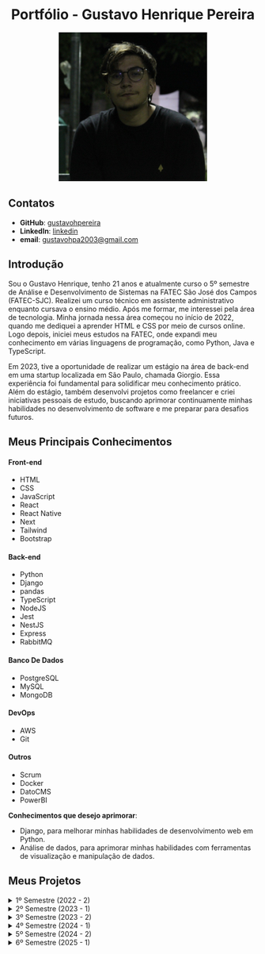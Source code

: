 <h1 align="center">Portfólio - Gustavo Henrique Pereira</h1>

<div align="center">


<img src="./img/imagemPerfil.png" alt="Foto de Gustavo Henrique" width="300" height="300">
</div>

## Contatos

- **GitHub**: [gustavohpereira](https://github.com/gustavohpereira)
- **LinkedIn**: [linkedin](https://www.linkedin.com/in/gustavohpa/)
- **email**: [gustavohpa2003@gmail.com](gustavohpa2003@gmail.com)


## Introdução

Sou o Gustavo Henrique, tenho 21 anos e atualmente curso o 5º semestre de Análise e Desenvolvimento de Sistemas na FATEC São José dos Campos (FATEC-SJC). Realizei um curso técnico em assistente administrativo enquanto cursava o ensino médio. Após me formar, me interessei pela área de tecnologia. Minha jornada nessa área começou no início de 2022, quando me dediquei a aprender HTML e CSS por meio de cursos online. Logo depois, iniciei meus estudos na FATEC, onde expandi meu conhecimento em várias linguagens de programação, como Python, Java e TypeScript.

Em 2023, tive a oportunidade de realizar um estágio na área de back-end em uma startup localizada em São Paulo, chamada Giorgio. Essa experiência foi fundamental para solidificar meu conhecimento prático. Além do estágio, também desenvolvi projetos como freelancer e criei iniciativas pessoais de estudo, buscando aprimorar continuamente minhas habilidades no desenvolvimento de software e me preparar para desafios futuros.


## Meus Principais Conhecimentos
#### Front-end
- HTML 
- CSS 
- JavaScript 
- React 
- React Native
- Next
- Tailwind
- Bootstrap


#### Back-end
- Python
- Django
- pandas
- TypeScript 
- NodeJS
- Jest
- NestJS
- Express
- RabbitMQ
  
#### Banco De Dados
- PostgreSQL
- MySQL 
- MongoDB 

#### DevOps
- AWS 
- Git

#### Outros
- Scrum
- Docker
- DatoCMS
- PowerBI

**Conhecimentos que desejo aprimorar**:
- Django, para melhorar minhas habilidades de desenvolvimento web em Python.
- Análise de dados, para aprimorar minhas habilidades com ferramentas de visualização e manipulação de dados.



## Meus Projetos
<details>
<summary>1º Semestre (2022 - 2)</summary>
</br>

**Data:** *agosto/2022*</br></br>
**Empresa:** *FATEC São José dos Campos - SP*</br></br>
**Professor responsável:** *JEAN CARLOS LOURENCO COSTA*</br></br>
**Problema** Um ambiente academico onde contem inumeros laboratórios precisa de uma forma de saber quais computadores estão com a execução debilitada, saber quais os problemas, e o tecnico precisa informar quais computadores estão em manutenção, quais ja estão restaurados, tudo isso de uma forma visual e fluida
**Desafio:** Realizar a identificação de falhas nos equipamentos dos laboratórios de informática da FATEC-SJC, visando a abertura de solicitações internas para que as devidas correções sejam aplicadas de forma ágil e eficaz. </br></br>
**Solução:** Para resolver o problema sugerido, criamos uma solução que facilita a abertura de chamados para o técnico, e também possibilita a visualização rápida do técnico para saber quais máquinas estão em cada sala, e também seu estado, podendo ser personalizado</br></br>

**GitHub:** [mirageGroup](https://github.com/MirageGroup/API_MirageGroup)</br></br>

<div align="center">


<img src="./img/mvp-sprint4.gif" alt="aplicação rodando" width="600" height="450">
</div>


### Tecnologias Utilizadas

- **HTML5 & CSS**: Utilizados para criar uma interface web intuitiva e responsiva, que facilita a navegação e uso da aplicação pelos técnicos.
- **JavaScript**: Responsável por tornar a aplicação interativa, oferecendo funcionalidades dinâmicas como o drag and drop para reorganizar os computadores.
- **Flask**: Utilizado no backend para gerenciamento das requisições, integração com o banco de dados e execução das funcionalidades principais da aplicação.
- **MySQL**: Banco de dados utilizado para armazenar todas as informações sobre os chamados técnicos, o estado das máquinas e o histórico de manutenção.
- **AWS**: Plataforma na nuvem que hospeda a aplicação, garantindo sua escalabilidade e segurança.

---

### Contribuições Pessoais

Minhas principais contribuições no projeto foram:

- Implementação do **monitoramento automático das máquinas**, criando uma integração que analisava em tempo real o estado dos equipamentos e notificava os técnicos em caso de falhas e atualizava com base em chamados feitos para o técnico. Utilizei **JavaScript** e **Flask** para essa funcionalidade.
- Desenvolvimento da funcionalidade de **gestão de chamados**, que permitia criar e gerenciar tickets de manutenção técnica. Trabalhei diretamente na interação entre o frontend e o backend, garantindo que os chamados fossem armazenados corretamente no **MySQL**.
- Atuei também na **reorganização virtual das máquinas**, utilizando **JavaScript** para a funcionalidade de drag and drop, o que permitiu que os técnicos pudessem visualizar e reorganizar os computadores nas salas.

---

### Hard Skills

- **HTML5**: Faço/uso com autonomia.
- **CSS**: Faço/uso com autonomia.
- **JavaScript**: Faço/uso com autonomia.
- **Flask**:  Faço/uso com ajuda.
- **MySQL**: Faço/uso com autonomia.
- **AWS**: Faço/uso com ajuda.

---

### Soft Skills

Neste semestre conduzi reuniões com as equipes para discutirmos sobre o projeto, demonstrando comunicação em equipe e também contato com a equipe. Atuei com os membros da equipe para que o projeto continuasse efetivamente, e apliquei a soft skill de  gestão de tempo para que eu pudesse me organizar melhor, utilizando ferramentas de gestão. Por ser nossa primeira API, foi de crucial importância eu me comunicar com todos, e unir a experiencia de cada um, assim conseguimos distribuir com mais eficiência as tarefas, alinhando com a experiencia de cada um no momento

</details>


<details>
<summary>2º Semestre (2023 - 1) </summary>
</br>

**Data:** *janeiro/2023*</br></br>
**Empresa:** *FATEC São José dos Campos - SP*</br></br>
**Professor responsavel:** *CLAUDIO ETELVINO DE LIMA*</br></br>
**Problema** Uma professora precisa de um sistema que não dependa de internet, e que ela possa gerir completamente a sua sala de uma maneira visual, facil e rapida, assim, necessitando de uma alta disponibilidade e fluidez nos processos
**Desafio:** Desenvolver uma aplicação para organizar aulas, alunos, avaliações, notas e atividades, com foco na operação totalmente offline para garantir flexibilidade em ambientes sem internet. </br></br>
**Solução:** Desenvolvemos uma aplicação desktop em Java, que permite a organização completa do ambiente acadêmico, desde a inserção de alunos até a geração de relatórios de avaliações e notas, operando sem conexão à internet. </br></br>

**GitHub:** [Projeto](https://github.com/MirageGroup/API_MirageGroup_2sem)</br></br>

<div align="center">
<img src="./img/gifAPI2.gif" alt="Imagem do projeto 2" width="600" height="450">
</div>

### Tecnologias Utilizadas

- **Java**: Utilizado tanto no backend quanto no frontend da aplicação.
- **JavaFX**: Ferramenta para construção de interfaces gráficas.
- **SQLite**: Banco de dados local que garante a operação offline da aplicação.

---

### Contribuições Pessoais

Neste projeto atuei como PO e levantei os requisitos e conversei com o cliente, sempre levantando requisitos. Também Desenvolvi a funcionalidade de **gerenciamento de notas e avaliações**, garantindo que as informações fossem salvas corretamente no banco de dados SQLite e criando uma interface amigável em JavaFX para visualização e edição.

---

### Hard Skills

- **Java**: Faço/uso com autonomia.
- **JavaFX**: Faço/uso com ajuda.
- **SQLite**: Faço/uso com autonomia.
---

### Soft Skills

Durante o desenvolvimento dessa API, tivemos o desafio de aprender Java do zero e lidar com uma aplicação desktop, algo completamente novo para a equipe. Mantive o espírito de equipe elevado, organizando um encontro na casa de um dos membros para que pudéssemos programar juntos, o que ajudou a manter todos motivados. Além disso, sempre que surgiam erros no código Java, demonstrei proatividade ao ajudar meus colegas a resolverem-nos, garantindo que o projeto continuasse a progredir sem grandes obstáculos.
</details>


<details>
<summary>3º Semestre (2023 - 2)</summary>
</br>

**Data:** *julho/2023*</br></br>
**Empresa:** *Ionic Health*</br></br>
**Area de Atuação da empresa:** *Automação e integração de tecnologias destinadas a area medica e de saude*</br></br>
**Professor responsável:** *CLAUDIO ETELVINO DE LIMA*</br></br>
**Problema** Para fins de documentação e auditoria, gerir processos de uma equipe se torna um processo complexo e dificil, sem lugar para armazenar evidencias documentos sobre o processo, mas tambem sem um ambiente claro e rapido de gerenciar as etapas de projetos intensifica a problematica
**Desafio:** Desenvolver uma plataforma para gerenciamento de equipes e projetos, que permitisse a organização de tarefas e a manutenção de um fluxo eficiente de trabalho com metodologia ágil. </br></br>
**Solução:** Criamos uma aplicação em React com uma interface kanban que permite aos usuários organizarem suas tarefas e equipes de forma visual. Incluímos também a funcionalidade de armazenar evidências e o acompanhamento do progresso dos projetos. </br></br>

**GitHub:** [linkDoProjeto](https://github.com/MirageGroup/API_MirageGroup_3sem)</br></br>

<div align="center">
<img src="./img/imgAPI3.png" alt="Imagem do projeto 3" width="600" height="450">
</div>

### Tecnologias Utilizadas

- **TypeScript**: Linguagem utilizada tanto no frontend quanto no backend.
- **React**: Framework utilizado para criar uma interface de usuário dinâmica.
- **Node.js**: Backend responsável por gerenciar as requisições e a interação com o banco de dados.
- **TypeORM**: Ferramenta para mapeamento objeto-relacional, facilitando a interação com o banco de dados SQL.

---

### Contribuições Pessoais

Neste projeto atuei como desenvolvedor, Implementei a **funcionalidade kanban**, permitindo que os usuários organizassem suas tarefas visualmente com o drag and drop, e trabalhei na integração com o backend em **Node.js** utilizando **TypeORM** para gerenciamento de banco de dados. Além de criar o sistema de mensagem no Email quando uma reunião for criada ou deletada

---

### Hard Skills

- **TypeScript**: Faço/uso com autonomia.
- **React**: Faço/uso com autonomia.
- **Node.js**: Faço/uso com autonomia.
- **TypeORM**: Faço/uso com autonomia.

---

### Soft Skills

Neste semestre, já tinha estudado React durante as férias, o que me permitiu auxiliar meus colegas no desenvolvimento da aplicação. Assumi um papel de liderança ao ensinar os conceitos de React e orientar o grupo na construção do projeto. Além disso, percebi que seria útil para a equipe adotar um sistema de kanban para organizar as tarefas, então tomei a iniciativa de implementar essa funcionalidade no sistema. Acredito que exercitei a minha proatividade e também o olhar para requisitos, dando uma ação a mais quando necessário
</details>


<details>
<summary>4º Semestre (2024 - 1)</summary>
</br>

**Data:** *fevereiro/2024*</br></br>
**Empresa:** *SIATT*</br></br>
**Area de Atuação da empresa:** *Fornece soluções de tecnologia para os setores de defesa e aeroespacial*</br></br>
**Professor responsavel:** *FABIANO SABHA WALCZAK*</br></br>
**Problema** muita dificuldade de administrar muitas salas em um ambiente empresarial, principalmente quando há muitas reuniões de diversos tamanhos, então reservar e cadastrar uma sala para reunião se torna um processo dificil
**Desafio:** Criar uma solução integrada para gerenciar salas de reuniões físicas, híbridas e virtuais, permitindo a criação de atas, controle de permissões e conexão direta ao Zoom. </br></br>
**Solução:** Desenvolvemos uma plataforma que facilita o agendamento e a gestão de reuniões, oferecendo a possibilidade de conexão com o Zoom e controle de pautas e permissões dos usuários, tudo de forma integrada em uma interface amigável. </br></br>

**GitHub:** [linkDoProjeto](https://github.com/MirageGroup/API_MirageGroup_4sem)</br></br>

<div align="center">
<img src="./img/API4.jpeg" alt="Imagem do projeto 4" width="600" height="450">
</div>

### Tecnologias Utilizadas

- **React**: Desenvolvimento da interface do usuário.
- **TypeScript**: Linguagem utilizada para o desenvolvimento frontend e backend.
- **Node.js**: Backend responsável por gerenciar as funcionalidades da aplicação.
- **TypeORM**: Integração com o banco de dados para gerenciamento de informações sobre as reuniões.
- **API do Zoom**: Conexão direta com o Zoom para facilitar a organização de reuniões virtuais.
- **AWS**: Hospedagem da aplicação e gerenciamento de serviços na nuvem.

---

### Contribuições Pessoais

Fui responsável por desenvolver a **interface front-end e responsividade**, por meio do react com tailwind, realizei as interfaces home, de reuniões, criação de reuniões,criando uma experiência de usuário otimizada e com compatibilidade com diversos dispositivos.Assim como a dinamica de identificação de cada uma(puxar do banco de dados e filtrar) .
com o uso de UseStates e UseEffects em react consegui fazer a aplicação constantemente checar as reuniões vindas do back-end, assim como horarios, quantidade de pessoas, tipo de reunião

---

### Hard Skills

- **React**: Faço/uso com autonomia.
- **TypeScript**: Faço/uso com autonomia.
- **Node.js**: Faço/uso com autonomia.
- **TypeORM**: Faço/uso com autonomia.
- **API do Zoom**: Faço/uso com ajuda.
- **AWS**: Faço/uso com ajuda.

---

### Soft Skills

Por já estarmos familiarizados com as tecnologias utilizadas  decidi focar na experiência do usuário, e conversar com o grupo quais as melhores decisões para o cliente, assim, exercitei a minha soft skill de comunicação com o grupo, com a primeira sprint marcada por um brainstorm do grupo, assim como cada sprint conter dialogos entre todos para melhorar o produto
</details>
<details>
<summary>5º Semestre (2024 - 2) </summary>
</br>

**Data:** *julho/2024*</br></br>
**Empresa:** *Kersys*</br></br>
**Area de Atuação da empresa:** *Gestão florestal e ambiental por meio de soluções de tecnologias*</br></br>
**Professor responsavel:** *JEAN CARLOS LOURENCO COSTA*</br></br>
**Problema** Pequenos e medios agricultores não tem acesso a uma maneira eficiente de gerir a temperatura e outras metricas de suas zonas de plantio, necessitam de uma forma rapida de registrar e acompanhar
**Desafio:** Desenvolver uma aplicação para monitoramento climatico de plantios e areas agricolas, fornecendo alertas e dados em tempo real </br></br>
**Solução:** Desenvolvemos uma aplicação mobile com react native, que permite o usuario registrar, cadastrar, deletar e atualizar areas, e ter acesso aos dados metereologicos e receber alertas de clima</br></br>

**GitHub:** [Projeto](https://github.com/MirageGroup/API_MirageGroup_5_Semestre)</br></br>

<div align="center">
<img src="./img/gifAPI5.gif" alt="Imagem do projeto 5" width="600" height="">
</div>

### Tecnologias Utilizadas

- **React native**: Utilizado tanto no Front-end da aplicação
- **TypeScript**: Linguagem utilizada para o desenvolvimento frontend e backend.
- **Node.js**: Backend responsável por gerenciar as funcionalidades da aplicação.
- **TypeORM**: Integração com o banco de dados para gerenciamento de informações sobre as reuniões.
- **Firebase**: Banco de dados NOSQL para armazenar pontos de plantio e dados metereologicos
- **MySQL**: Banco de dados relacional para cadastro de usuarios

---

### Contribuições Pessoais

Neste projeto atuei como Dev e desenvolvi a base do back-end e conexão com o MYSQL, então realizei manutenções nos controllers de usuarios e na conexão com o banco sql. Tambem desenvolvi a tela de registro no front-end e o sistema de mudança na cor e aviso caso um ponto esteja com a temperatura acima ou abaixo do limite  garantindo que o usuario se atente de que os criterios de temperatura estão sendo ultrapassados


### Hard Skills

- **React native**: Faço/uso com autonomia.
- **TypeScript**: Faço/uso com autonomia.
- **Node.js**: Faço/uso com autonomia.
- **TypeORM**: Faço/uso com autonomia.
- **Firebase**: Faço/uso com ajuda.
- **MySQL**: Faço/uso com autonomia.

---

### Soft Skills

Durante o desenvolvimento deste projeto, focamos em aprimorar a organização da equipe, dividindo as responsabilidades de forma equilibrada entre todos os membros. Essa estratégia garantiu que cada pessoa pudesse contribuir de forma significativa e trabalhar dentro de sua especialidade, aumentando a eficiência e a qualidade do projeto. Mantive a comunicação clara e frequente, promovendo alinhamentos regulares para acompanhar o progresso de cada tarefa e garantindo que todos se sentissem apoiados e engajados no processo. Além disso, estimulei a colaboração ao incentivar trocas de ideias e feedbacks construtivos entre os integrantes, o que fortaleceu o trabalho em equipe e a entrega dos resultados.
</details>

<details>
<summary>6º Semestre (2025 - 1) </summary>
</br>

**Data:** *Fevereiro/2025*</br></br>
**Empresa:** *DOMROCK*</br></br>
**Area de Atuação da empresa:** *Gestão de dados e inteligencia artificial*</br></br>
**Professor responsavel:** *JOSE WALMIR GONCALVES DUQUE*</br></br>
**Problema** Cuidadores de pessoas com Alzheimer frequentemente enfrentam desafios na tomada de decisões e na obtenção de informações confiáveis e específicas sobre o cuidado diário, principalmente em situações emergenciais ou pouco abordadas nos materiais convencionais.
**Desafio:** Desenvolver uma solução tecnológica baseada em inteligência artificial que ofereça suporte informativo e personalizado a cuidadores, com embasamento científico confiável. </br></br>
**Solução:** Desenvolvemos uma aplicação que utiliza uma LLM (Large Language Model) combinada com a técnica de RAG (Retrieval-Augmented Generation), treinada com uma base de documentos científicos relacionados ao Alzheimer. A ferramenta permite ao cuidador consultar a IA sobre dúvidas relacionadas aos cuidados, recebendo respostas fundamentadas.
Além disso, o sistema conta com um módulo de Human Feedback, onde o usuário pode visualizar respostas geradas por dois modelos diferentes e avaliá-las com base em critérios  permitindo o aprimoramento contínuo do sistema.</br></br>

**GitHub:** [Projeto](https://github.com/MirageGroup/API_MirageGroup_6_Semestre)</br></br>

<div align="center">
<img src="./img/API6.png" alt="Imagem do projeto 6" width="600" height="">

</div>

### Tecnologias Utilizadas

- **vue3**: Utilizado tanto no Front-end da aplicação
- **tailwind**: Estilização do front-end
- **TypeScript**: Linguagem utilizada para o desenvolvimento frontend.
- **SpringBoot**: Backend responsável por gerenciar as funcionalidades de review da aplicação.
- **Python**: Utilizado para fazer o back-end e o llm
- **Groq**: ultilizado para acelerar o processo de llm
- **Langchain**: Ultilizado para manusear os modelos de llm
- **Fastapi**: Utilizado para fazer a API rest de nossa llm python
- **MongoDB**: Banco de dados NoSQL utilizado para armazenar feedbacks dos modelos.
- **Chroma**: Banco vetorial utilizado para armazenar e recuperar documentos de forma semântica com base em embeddings, essencial para o funcionamento do RAG.

---

### Contribuições Pessoais

Fui responsável por fazer manutenções na arquitetura da llm e seu prompt, além de configurar a comunicação entre o FastAPI e o front-end via Spring Boot. Trabalhei tambem em auxilios no front-end como digitação da resposta em tempo real e bugs de requisição para o spring-boot.Alem de fazer manutenções na comunicação front-springBoot-fastAPI


### Hard Skills


- **vue3**: Faço/uso com autonomia
- **tailwind**: Faço/uso com autonomia
- **TypeScript**: Faço/uso com autonomia
- **SpringBoot**: Faço/uso com autonomia.
- **Python**: Faço/uso com autonomia
- **Fastapi**: Faço/uso com ajuda
- **MongoDB**: Faço/uso com autonomia.
- **Chroma**: Faço/uso com ajuda.
- **Groq**:  Faço/uso com autonomia
- **Langchain**: Faço/uso com autonomia

---

### Soft Skills

Este projeto me desafiou a aplicar IA de forma que exercitei a comunicação entre áreas técnicas distintas (Java, Python, Front-end), além da organização do trabalho em equipe com foco em testar e fazer o melhor prompt para o llm. O ciclo de testes e validações também fortaleceu minha visão de produto e capacidade de adaptação com base em feedbacks.
</details>

